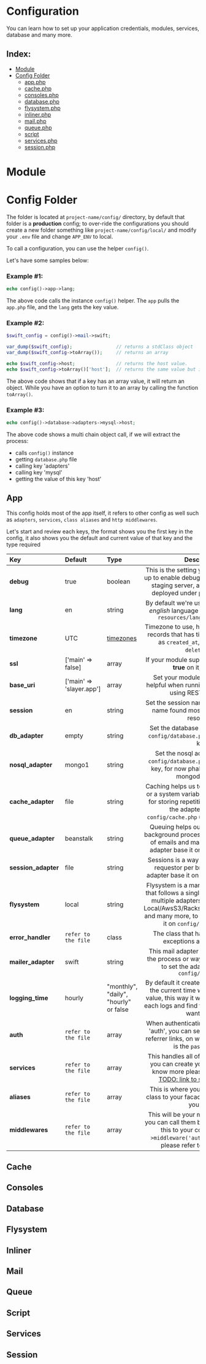 # Configuration
You can learn how to set up your application credentials, modules, services, database and many more.

## Index:
- [Module](#module)
- [Config Folder](#config-folder)
    - [app.php](#app)
    - [cache.php](#cache)
    - [consoles.php](#consoles)
    - [database.php](#database)
    - [flysystem.php](#flysystem)
    - [inliner.php](#inliner)
    - [mail.php](#mail)
    - [queue.php](#queue)
    - [script](#script)
    - [services.php](#services)
    - [session.php](#session)

<a name="module"></a>
# Module

<a name="config-folder"></a>
# Config Folder

The folder is located at ``project-name/config/`` directory, by default that folder is a **production** config; to over-ride the configurations you should create a new folder something like ``project-name/config/local/`` and modify your ``.env`` file and change ``APP_ENV`` to local.

To call a configuration, you can use the helper ``config()``.

Let's have some samples below:

### Example #1:
```php
echo config()->app->lang;
```
The above code calls the instance ``config()`` helper. The ``app`` pulls the ``app.php`` file, and the ``lang`` gets the key value.

### Example #2:
```php
$swift_config = config()->mail->swift;

var_dump($swift_config);                // returns a stdClass object
var_dump($swift_config->toArray());     // returns an array

echo $swift_config->host;               // returns the host value.
echo $swift_config->toArray()['host'];  // returns the same value but it is an index call
```
The above code shows that if a key has an array value, it will return an object. While you have an option to turn it to an array by calling the function ``toArray()``.

### Example #3:
```php
echo config()->database->adapters->mysql->host;
```
The above code shows a multi chain object call, if we will extract the process:
- calls ``config()`` instance
- getting ``database.php`` file
- calling key 'adapters'
- calling key 'mysql'
- getting the value of this key 'host'

<a name="app"></a>
## App
This config holds most of the app itself, it refers to other config as well such as ``adapters``, ``services``, ``class aliases`` and ``http middlewares``.

Let's start and review each keys, the format shows you the first key in the config, it also shows you the default and current value of that key and the type required

| Key                 | Default                       | Type                                                       | Description
| :------------------ | :---------------------------- | :--------------------------------------------------------- | :----------------------------------------------------------------------------------------------------------------------------------------------------------------------------------------------------------------------------------: |
| **debug**           | true                          | boolean                                                    | This is the setting you will need to set-up to enable debugging on your local or staging server, and disable it when deployed under production server.                                                                               |
| **lang**            | en                            | string                                                     | By default we're using **en** that refers to *english* language in which located at ``resources/lang/<folder name>``                                                                                                                 |
| **timezone**        | UTC                           | [timezones](http://php.net/manual/en/timezones.php)        | Timezone to use, helpful when creating records that has timestamp on it such as ``created_at``, ``updated_at`` and ``deleted_at``.                                                                                                   |
| **ssl**             | ['main' => false]             | array                                                      | If your module supports ssl, then apply **true** on it, else **false**                                                                                                                                                               |
| **base_uri**        | ['main' => 'slayer.app']      | array                                                      | Set your module's base uri, this is helpful when running command line or using RESTful request                                                                                                                                       |
| **session**         | en                            | string                                                     | Set the session name, this refers to the name found most of the browser's resources                                                                                                                                                  |
| **db_adapter**      | empty                         | string                                                     | Set the database adapter, base it on ``config/database.php`` under ***adapters*** key                                                                                                                                                |
| **nosql_adapter**   | mongo1                        | string                                                     | Set the nosql adapter, base it on ``config/database.php`` under ***adapters*** key, for now phalcon only supports mongodb for now                                                                                                    |
| **cache_adapter**   | file                          | string                                                     | Caching helps us to determine a global or a system variables; this is also used for storing repetitive sql query, to set the adapter, base it on ``config/cache.php`` under ***adapters*** key                                       |
| **queue_adapter**   | beanstalk                     | string                                                     | Queuing helps our system to handle background processes such as sending of emails and many more, to set the adapter base it on ``config/queue.php``                                                                                  |
| **session_adapter** | file                          | string                                                     | Sessions is a way to identify a unique requestor per browser, to set the adapter base it on ``config/session.php``                                                                                                                   |
| **flysystem**       | local                         | string                                                     | Flysystem is a manager or an instance that follows a single interface of all this multiple adapters/services such as Local/AwsS3/Rackspace/Dropbox/Copy and many more, to set the adapter base it on ``config/flysystem.php``        |
| **error_handler**   | `refer to the file`           | class                                                      | The class that handles the thrown exceptions and fatal errors                                                                                                                                                                        |
| **mailer_adapter**  | swift                         | string                                                     | This mail adapter is the one handling the process or way of sending emails, to set the adapter base it on ``config/mail.php``                                                                                                        |
| **logging_time**    | hourly                        | "monthly", "daily", "hourly" or false                      | By default it creates a log that appends the current time with the configured value, this way it will help you to divide each logs and find the specific time you want to tail                                                       |
| **auth**            | `refer to the file`           | array                                                      | When authenticating using the service 'auth', you can set the ``key`` to handler referrer links, on what ``model`` to use and is the ``password`` field                                                                              |
| **services**        | `refer to the file`           | array                                                      | This handles all of our dependencies, you can create your own service, to know more please refer to this link [TODO: link to service creation](#link)                                                                                |
| **aliases**         | `refer to the file`           | array                                                      | This is where you can apply an alias class to your facade class or any class you want                                                                                                                                                |
| **middlewares**     | `refer to the file`           | array                                                      | This will be your middleware classes, you can call them by adding a code like this to your controller ``$this->middleware('auth')``, to know more please refer to the controller                                                     |


<a name="cache"></a>
## Cache


<a name="consoles"></a>
## Consoles


<a name="database"></a>
## Database


<a name="flysystem"></a>
## Flysystem


<a name="inliner"></a>
## Inliner


<a name="mail"></a>
## Mail


<a name="queue"></a>
## Queue


<a name="script"></a>
## Script


<a name="services"></a>
## Services


<a name="session"></a>
## Session
